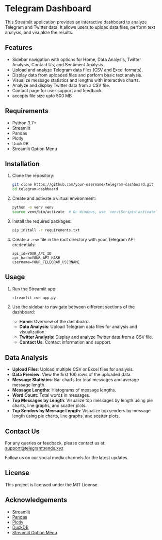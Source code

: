 # Telegram Dashboard

This Streamlit application provides an interactive dashboard to analyze Telegram and Twitter data. It allows users to upload data files, perform text analysis, and visualize the results.

## Features

- Sidebar navigation with options for Home, Data Analysis, Twitter Analysis, Contact Us, and Sentiment Analysis.
- Upload and analyze Telegram data files (CSV and Excel formats).
- Display data from uploaded files and perform basic text analysis.
- Visualize message statistics and lengths with interactive charts.
- Analyze and display Twitter data from a CSV file.
- Contact page for user support and feedback.
- accepts file size upto 500 MB

## Requirements

- Python 3.7+
- Streamlit
- Pandas
- Plotly
- DuckDB
- Streamlit Option Menu

## Installation

1. Clone the repository:
    ```bash
    git clone https://github.com/your-username/telegram-dashboard.git
    cd telegram-dashboard
    ```

2. Create and activate a virtual environment:
    ```bash
    python -m venv venv
    source venv/bin/activate  # On Windows, use `venv\Scripts\activate`
    ```

3. Install the required packages:
    ```bash
    pip install -r requirements.txt
    ```

4. Create a `.env` file in the root directory with your Telegram API credentials:
    ```env
    api_id=YOUR_API_ID
    api_hash=YOUR_API_HASH
    username=YOUR_TELEGRAM_USERNAME
    ```

## Usage

1. Run the Streamlit app:
    ```bash
    streamlit run app.py
    ```

2. Use the sidebar to navigate between different sections of the dashboard:
    - **Home**: Overview of the dashboard.
    - **Data Analysis**: Upload Telegram data files for analysis and visualization.
    - **Twitter Analysis**: Display and analyze Twitter data from a CSV file.
    - **Contact Us**: Contact information and support.

## Data Analysis

- **Upload Files**: Upload multiple CSV or Excel files for analysis.
- **Data Preview**: View the first 100 rows of the uploaded data.
- **Message Statistics**: Bar charts for total messages and average message length.
- **Message Lengths**: Histograms of message lengths.
- **Word Count**: Total words in messages.
- **Top Messages by Length**: Visualize top messages by length using pie charts, line graphs, and scatter plots.
- **Top Senders by Message Length**: Visualize top senders by message length using pie charts, line graphs, and scatter plots.

## Contact Us

For any queries or feedback, please contact us at: [support@telegramtrends.xyz](mailto:support@telegramtrends.xyz)

Follow us on our social media channels for the latest updates.

## License

This project is licensed under the MIT License.

## Acknowledgements

- [Streamlit](https://www.streamlit.io/)
- [Pandas](https://pandas.pydata.org/)
- [Plotly](https://plotly.com/)
- [DuckDB](https://duckdb.org/)
- [Streamlit Option Menu](https://github.com/victoryhb/streamlit-option-menu)
